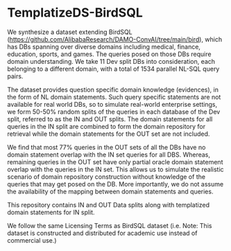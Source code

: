 # TemplatizeDS-BirdSQL
We synthesize a dataset extending BirdSQL (https://github.com/AlibabaResearch/DAMO-ConvAI/tree/main/bird), which has DBs spanning over diverse domains including medical, finance, education, sports, and games. The queries posed on those DBs require domain understanding. We take  11 Dev split DBs into consideration, each belonging to a different domain, with a total of 1534 parallel NL-SQL query pairs. 

The dataset provides question specific domain knowledge (evidences), in the form of NL domain statements. Such query specific statements are not available for real world DBs, so to simulate real-world enterprise settings, we form 50-50\% random splits of the queries in each database of the Dev split, referred to as the IN and OUT splits. The domain statements for all queries in the IN split are combined to form the domain repository for retrieval while the domain statements for the OUT set are not included.

 We find that most 77% queries in the OUT sets of all the DBs have no domain statement overlap with the IN set queries for all DBS. Whereas, remaining queries in the OUT set have only partial oracle domain statement overlap with the queries in the IN set.
This allows us to simulate the realistic scenario of domain repository construction without knowledge of the queries that may get posed on the DB. More importantly, we do not assume the availability of the mapping between domain statements and queries.

This repository contains IN and OUT Data splits along with templatized domain statements for IN split.

We follow the same Licensing Terms as  BirdSQL dataset (i.e. Note: This dataset is constructed and distributed for academic use instead of commercial use.)

